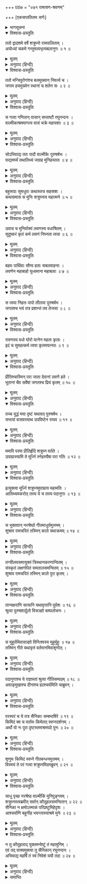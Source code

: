 +++
title = "०७१ रामायण-श्रवणम्"

+++
[एकसप्ततितमः सर्गः]



<details><summary>भागसूचना</summary>

71. शत्रुघ्नका थोड़े-से सैनिकोंके साथ अयोध्याको प्रस्थान, मार्गमें वाल्मीकिके आश्रममें रामचरितका गान सुनकर उन सबका आश्चर्यचकित होना
</details>

<details open><summary>विश्वास-प्रस्तुतिः</summary>

ततो द्वादशमे वर्षे शत्रुघ्नो रामपालिताम् ।  
अयोध्यां चकमे गन्तुमल्पभृत्यबलानुगः ॥ १ ॥
</details>

<details><summary>मूलम्</summary>

ततो द्वादशमे वर्षे शत्रुघ्नो रामपालिताम् ।  
अयोध्यां चकमे गन्तुमल्पभृत्यबलानुगः ॥ १ ॥
</details>

<details><summary>अनुवाद (हिन्दी)</summary>

तदनन्तर बारहवें वर्षमें थोड़े-से सेवकों और सैनिकोंको साथ ले शत्रुघ्नने श्रीरामपालित अयोध्याको जानेका विचार किया ॥ १ ॥
</details>

<details open><summary>विश्वास-प्रस्तुतिः</summary>

ततो मन्त्रिपुरोगांश्च बलमुख्यान् निवर्त्य च ।  
जगाम हयमुख्येन रथानां च शतेन सः ॥ २ ॥
</details>

<details><summary>मूलम्</summary>

ततो मन्त्रिपुरोगांश्च बलमुख्यान् निवर्त्य च ।  
जगाम हयमुख्येन रथानां च शतेन सः ॥ २ ॥
</details>

<details><summary>अनुवाद (हिन्दी)</summary>

अतः अपने मुख्य-मुख्य मन्त्रियों तथा सेनापतियोंको लौटाकर—पुरीकी रक्षाके लिये वहीं छोड़कर वे अच्छे-अच्छे घोड़ेवाले सौ रथ साथ ले अयोध्याकी ओर चल पड़े ॥ २ ॥
</details>

<details open><summary>विश्वास-प्रस्तुतिः</summary>

स गत्वा गणितान् वासान् सप्ताष्टौ रघुनन्दनः ।  
वाल्मीकाश्रममागत्य वासं चक्रे महायशाः ॥ ३ ॥
</details>

<details><summary>मूलम्</summary>

स गत्वा गणितान् वासान् सप्ताष्टौ रघुनन्दनः ।  
वाल्मीकाश्रममागत्य वासं चक्रे महायशाः ॥ ३ ॥
</details>

<details><summary>अनुवाद (हिन्दी)</summary>

महायशस्वी रघुकुलनन्दन शत्रुघ्न यात्रा करनेके पश्चात् मार्गमें सात-आठ परिगणित स्थानोंपर पड़ाव डालते हुए वाल्मीकि मुनिके आश्रमपर जा पहुँचे और रातमें वहीं ठहरे ॥ ३ ॥
</details>

<details open><summary>विश्वास-प्रस्तुतिः</summary>

सोऽभिवाद्य ततः पादौ वाल्मीकेः पुरुषर्षभः ।  
पाद्यमर्घ्यं तथातिथ्यं जग्राह मुनिहस्ततः ॥ ४ ॥
</details>

<details><summary>मूलम्</summary>

सोऽभिवाद्य ततः पादौ वाल्मीकेः पुरुषर्षभः ।  
पाद्यमर्घ्यं तथातिथ्यं जग्राह मुनिहस्ततः ॥ ४ ॥
</details>

<details><summary>अनुवाद (हिन्दी)</summary>

उन पुरुषप्रवर रघुवीरने वाल्मीकिजीके चरणोंमें प्रणाम करके उनके हाथसे पाद्य और अर्घ्य आदि आतिथ्य-सत्कारकी सामग्री ग्रहण की ॥ ४ ॥
</details>

<details open><summary>विश्वास-प्रस्तुतिः</summary>

बहुरूपाः सुमधुराः कथास्तत्र सहस्रशः ।  
कथयामास स मुनिः शत्रुघ्नाय महात्मने ॥ ५ ॥
</details>

<details><summary>मूलम्</summary>

बहुरूपाः सुमधुराः कथास्तत्र सहस्रशः ।  
कथयामास स मुनिः शत्रुघ्नाय महात्मने ॥ ५ ॥
</details>

<details><summary>अनुवाद (हिन्दी)</summary>

वहाँ महर्षि वाल्मीकिने महात्मा शत्रुघ्नको सुनानेके लिये भाँति-भाँतिकी सहस्रों सुमधुर कथाएँ कहीं ॥ ५ ॥
</details>

<details open><summary>विश्वास-प्रस्तुतिः</summary>

उवाच च मुनिर्वाक्यं लवणस्य वधाश्रितम् ।  
सुदुष्करं कृतं कर्म लवणं निघ्नता त्वया ॥ ६ ॥
</details>

<details><summary>मूलम्</summary>

उवाच च मुनिर्वाक्यं लवणस्य वधाश्रितम् ।  
सुदुष्करं कृतं कर्म लवणं निघ्नता त्वया ॥ ६ ॥
</details>

<details><summary>अनुवाद (हिन्दी)</summary>

फिर वे लवणवधके विषयमें बोले—‘लवणासुरको मारकर तुमने अत्यन्त दुष्कर कर्म किया है ॥ ६ ॥
</details>

<details open><summary>विश्वास-प्रस्तुतिः</summary>

बहवः पार्थिवाः सौम्य हताः सबलवाहनाः ।  
लवणेन महाबाहो युध्यमाना महाबलाः ॥ ७ ॥
</details>

<details><summary>मूलम्</summary>

बहवः पार्थिवाः सौम्य हताः सबलवाहनाः ।  
लवणेन महाबाहो युध्यमाना महाबलाः ॥ ७ ॥
</details>

<details><summary>अनुवाद (हिन्दी)</summary>

‘सौम्य! महाबाहो! लवणासुरके साथ युद्ध करके बहुत-से महाबली भूपाल सेना और सवारियोंसहित मारे गये हैं ॥ ७ ॥
</details>

<details open><summary>विश्वास-प्रस्तुतिः</summary>

स त्वया निहतः पापो लीलया पुरुषर्षभ ।  
जगतश्च भयं तत्र प्रशान्तं तव तेजसा ॥ ८ ॥
</details>

<details><summary>मूलम्</summary>

स त्वया निहतः पापो लीलया पुरुषर्षभ ।  
जगतश्च भयं तत्र प्रशान्तं तव तेजसा ॥ ८ ॥
</details>

<details><summary>अनुवाद (हिन्दी)</summary>

‘पुरुषश्रेष्ठ! वही पापी लवणासुर तुम्हारे द्वारा अनायास ही मार डाला गया । उसके कारण जगत् में जो भय छा गया था, वह तुम्हारे तेजसे शान्त हो गया ॥ ८ ॥
</details>

<details open><summary>विश्वास-प्रस्तुतिः</summary>

रावणस्य वधो घोरो यत्नेन महता कृताः ।  
इदं च सुमहत्कर्म त्वया कृतमयत्नतः ॥ ९ ॥
</details>

<details><summary>मूलम्</summary>

रावणस्य वधो घोरो यत्नेन महता कृताः ।  
इदं च सुमहत्कर्म त्वया कृतमयत्नतः ॥ ९ ॥
</details>

<details><summary>अनुवाद (हिन्दी)</summary>

‘रावणका घोर वध महान् प्रयत्नसे किया गया था; परंतु यह महान् कर्म तुमने बिना यत्नके ही सिद्ध कर दिया ॥ ९ ॥
</details>

<details open><summary>विश्वास-प्रस्तुतिः</summary>

प्रीतिश्चास्मिन् परा जाता देवानां लवणे हते ।  
भूतानां चैव सर्वेषां जगतश्च प्रियं कृतम् ॥ १० ॥
</details>

<details><summary>मूलम्</summary>

प्रीतिश्चास्मिन् परा जाता देवानां लवणे हते ।  
भूतानां चैव सर्वेषां जगतश्च प्रियं कृतम् ॥ १० ॥
</details>

<details><summary>अनुवाद (हिन्दी)</summary>

‘लवणासुरके मारे जानेसे देवताओंको बड़ी प्रसन्नता हुई है । तुमने समस्त प्राणियों और सारे जगत् का प्रिय कार्य किया है ॥ १० ॥
</details>

<details open><summary>विश्वास-प्रस्तुतिः</summary>

तच्च युद्धं मया दृष्टं यथावत् पुरुषर्षभ ।  
सभायां वासवस्याथ उपविष्टेन राघव ॥ ११ ॥
</details>

<details><summary>मूलम्</summary>

तच्च युद्धं मया दृष्टं यथावत् पुरुषर्षभ ।  
सभायां वासवस्याथ उपविष्टेन राघव ॥ ११ ॥
</details>

<details><summary>अनुवाद (हिन्दी)</summary>

‘नरश्रेष्ठ! मैं इन्द्रकी सभामें बैठा था । जब वह विमानाकार सभा युद्ध देखनेके लिये आयी, तब वहीं बैठे-बैठे मैंने भी तुम्हारे और लवणके युद्धको भलीभाँति देखा था ॥ ११ ॥
</details>

<details open><summary>विश्वास-प्रस्तुतिः</summary>

ममापि परमा प्रीतिर्हृदि शत्रुघ्न वर्तते ।  
उपाघ्रास्यामि ते मूर्ध्नि स्नेहस्यैषा परा गतिः ॥ १२ ॥
</details>

<details><summary>मूलम्</summary>

ममापि परमा प्रीतिर्हृदि शत्रुघ्न वर्तते ।  
उपाघ्रास्यामि ते मूर्ध्नि स्नेहस्यैषा परा गतिः ॥ १२ ॥
</details>

<details><summary>अनुवाद (हिन्दी)</summary>

‘शत्रुघ्न! मेरे हृदयमें भी तुम्हारे लिये बड़ा प्रेम है ।अतः मैं तुम्हारा मस्तक सूँघूँगा । यही स्नेहकी पराकाष्ठा है’ ॥ १२ ॥
</details>

<details open><summary>विश्वास-प्रस्तुतिः</summary>

इत्युक्त्वा मूर्ध्नि शत्रुघ्नमुपाघ्राय महामतिः ।  
आतिथ्यमकरोत् तस्य ये च तस्य पदानुगाः ॥ १३ ॥
</details>

<details><summary>मूलम्</summary>

इत्युक्त्वा मूर्ध्नि शत्रुघ्नमुपाघ्राय महामतिः ।  
आतिथ्यमकरोत् तस्य ये च तस्य पदानुगाः ॥ १३ ॥
</details>

<details><summary>अनुवाद (हिन्दी)</summary>

ऐसा कहकर परम बुद्धिमान् वाल्मीकिने शत्रुघ्नका मस्तक सूँघा और उनका तथा उनके साथियोंका आतिथ्य सत्कार किया ॥ १३ ॥
</details>

<details open><summary>विश्वास-प्रस्तुतिः</summary>

स भुक्तवान् नरश्रेष्ठो गीतमाधुर्यमुत्तमम् ।  
शुश्राव रामचरितं तस्मिन् काले यथाक्रमम् ॥ १४ ॥
</details>

<details><summary>मूलम्</summary>

स भुक्तवान् नरश्रेष्ठो गीतमाधुर्यमुत्तमम् ।  
शुश्राव रामचरितं तस्मिन् काले यथाक्रमम् ॥ १४ ॥
</details>

<details><summary>अनुवाद (हिन्दी)</summary>

नरश्रेष्ठ शत्रुघ्नने भोजन किया और उस समय श्रीरामचन्द्रजीके चरित्रका क्रमशः वर्णन सुना, जो गीतकी मधुरताके कारण बड़ा ही प्रिय एवं उत्तम जान पड़ता था ॥ १४ ॥
</details>

<details open><summary>विश्वास-प्रस्तुतिः</summary>

तन्त्रीलयसमायुक्तं त्रिस्थानकरणान्वितम् ।  
संस्कृतं लक्षणोपेतं समतालसमन्वितम् ॥ १५ ॥  
शुश्राव रामचरितं तस्मिन् काले पुरा कृतम् ।
</details>

<details><summary>मूलम्</summary>

तन्त्रीलयसमायुक्तं त्रिस्थानकरणान्वितम् ।  
संस्कृतं लक्षणोपेतं समतालसमन्वितम् ॥ १५ ॥  
शुश्राव रामचरितं तस्मिन् काले पुरा कृतम् ।
</details>

<details><summary>अनुवाद (हिन्दी)</summary>

उस वेलामें उन्हें जो रामचरित सुननेको मिला, वह पहले ही काव्यबद्ध कर लिया गया था । वह काव्यगान वीणाकी लयके साथ हो रहा था । हृदय, कण्ठ और मूर्धा—इन तीन स्थानोंमें मन्द्र, मध्यम और तार स्वरके भेदसे उच्चारित हो रहा था । संस्कृत भाषामें निर्मित होकर व्याकरण, छन्द, काव्य और संगीत-शास्त्रके लक्षणोंसे सम्पन्न था और गानोचित तालके साथ गाया गया था ॥ १५ १/२ ॥
</details>

<details open><summary>विश्वास-प्रस्तुतिः</summary>

तान्यक्षराणि सत्यानि यथावृत्तानि पूर्वशः ॥ १६ ॥  
श्रुत्वा पुरुषशार्दूलो विसञ्ज्ञो बाष्पलोचनः ।
</details>

<details><summary>मूलम्</summary>

तान्यक्षराणि सत्यानि यथावृत्तानि पूर्वशः ॥ १६ ॥  
श्रुत्वा पुरुषशार्दूलो विसञ्ज्ञो बाष्पलोचनः ।
</details>

<details><summary>अनुवाद (हिन्दी)</summary>

उस काव्यके सभी अक्षर एवं वाक्य सच्ची घटनाका प्रतिपादन करते थे और पहले जो वृत्तान्त घटित हो चुके थे, उनका यथार्थ परिचय दे रहे थे । वह अद्भुत काव्यगान सुनकर पुरुषसिंह शत्रुघ्न मूर्च्छित-से हो गये । उनके नेत्रोंसे आँसुओंकी धारा बहने लगी ॥ १६ १/२ ॥
</details>

<details open><summary>विश्वास-प्रस्तुतिः</summary>

स मुहूर्तमिवासञ्ज्ञो विनिःश्वस्य मुहुर्मुहुः ॥ १७ ॥  
तस्मिन् गीते यथावृत्तं वर्तमानमिवाशृणोत् ।
</details>

<details><summary>मूलम्</summary>

स मुहूर्तमिवासञ्ज्ञो विनिःश्वस्य मुहुर्मुहुः ॥ १७ ॥  
तस्मिन् गीते यथावृत्तं वर्तमानमिवाशृणोत् ।
</details>

<details><summary>अनुवाद (हिन्दी)</summary>

वे दो घड़ीतक अचेत-से होकर बारम्बार लम्बी साँस खींचते रहे । उस गानमें उन्होंने बीती हुई बातोंको वर्तमानकी भाँति सुना ॥ १७ १/२ ॥
</details>

<details open><summary>विश्वास-प्रस्तुतिः</summary>

पदानुगाश्च ये राज्ञस्तां श्रुत्वा गीतिसम्पदम् ॥ १८ ॥  
अवाङ्मुखाश्च दीनाश्च ह्याश्चर्यमिति चाब्रुवन् ।
</details>

<details><summary>मूलम्</summary>

पदानुगाश्च ये राज्ञस्तां श्रुत्वा गीतिसम्पदम् ॥ १८ ॥  
अवाङ्मुखाश्च दीनाश्च ह्याश्चर्यमिति चाब्रुवन् ।
</details>

<details><summary>अनुवाद (हिन्दी)</summary>

राजा शत्रुघ्नके जो साथी थे, वे भी उस गीत-सम्पत्तिको सुनकर दीन और नतमस्तक हो बोले—‘यह तो बड़े आश्चर्यकी बात है’ ॥ १८ १/२ ॥
</details>

<details open><summary>विश्वास-प्रस्तुतिः</summary>

परस्परं च ये तत्र सैनिकाः सम्बभाषिरे ॥ १९ ॥  
किमिदं क्व च वर्तामः किमेतत् स्वप्नदर्शनम् ।  
अर्थो यो नः पुरा दृष्टस्तमाश्रमपदे पुनः ॥ २० ॥
</details>

<details><summary>मूलम्</summary>

परस्परं च ये तत्र सैनिकाः सम्बभाषिरे ॥ १९ ॥  
किमिदं क्व च वर्तामः किमेतत् स्वप्नदर्शनम् ।  
अर्थो यो नः पुरा दृष्टस्तमाश्रमपदे पुनः ॥ २० ॥
</details>

<details><summary>अनुवाद (हिन्दी)</summary>

शत्रुघ्नके जो सैनिक वहाँ मौजूद थे, वे परस्पर कहने लगे—‘यह क्या बात है? हमलोग कहाँ हैं? यह कोई स्वप्न तो नहीं देख रहे हैं । जिन बातोंको हम पहले देख चुके हैं, उन्हींको इस आश्रमपर ज्यों-की-त्यों सुन रहे हैं ॥ १९-२० ॥
</details>

<details open><summary>विश्वास-प्रस्तुतिः</summary>

शृणुमः किमिदं स्वप्ने गीतबन्धनमुत्तमम् ।  
विस्मयं ते परं गत्वा शत्रुघ्नमिदमब्रुवन् ॥ २१ ॥
</details>

<details><summary>मूलम्</summary>

शृणुमः किमिदं स्वप्ने गीतबन्धनमुत्तमम् ।  
विस्मयं ते परं गत्वा शत्रुघ्नमिदमब्रुवन् ॥ २१ ॥
</details>

<details><summary>अनुवाद (हिन्दी)</summary>

‘क्या इस उत्तम गीतबन्धको हमलोग स्वप्नमें सुन रहे हैं?’ फिर अत्यन्त विस्मयमें पड़कर वे शत्रुघ्नसे बोले— ॥ २१ ॥
</details>

<details open><summary>विश्वास-प्रस्तुतिः</summary>

साधु पृच्छ नरश्रेष्ठ वाल्मीकिं मुनिपुङ्गवम् ।  
शत्रुघ्नस्त्वब्रवीत् सर्वान् कौतूहलसमन्वितान् ॥ २२ ॥  
सैनिका न क्षमोऽस्माकं परिप्रष्टुमिहेदृशः ।  
आश्चर्याणि बहूनीह भवन्त्यस्याश्रमे मुनेः ॥ २३ ॥
</details>

<details><summary>मूलम्</summary>

साधु पृच्छ नरश्रेष्ठ वाल्मीकिं मुनिपुङ्गवम् ।  
शत्रुघ्नस्त्वब्रवीत् सर्वान् कौतूहलसमन्वितान् ॥ २२ ॥  
सैनिका न क्षमोऽस्माकं परिप्रष्टुमिहेदृशः ।  
आश्चर्याणि बहूनीह भवन्त्यस्याश्रमे मुनेः ॥ २३ ॥
</details>

<details><summary>अनुवाद (हिन्दी)</summary>

‘नरश्रेष्ठ! आप इस विषयमें मुनिवर वाल्मीकिजीसे भलीभाँति पूछें ।’ शत्रुघ्नने कौतूहलमें भरे हुए उन सब सैनिकोंसे कहा—‘मुनिके इस आश्रममें ऐसी अनेक आश्चर्यजनक घटनाएँ होती रहती हैं । उनके विषयमें उनसे कुछ पूछताछ करना हमारे लिये उचित नहीं है ॥ २२-२३ ॥
</details>

<details open><summary>विश्वास-प्रस्तुतिः</summary>

न तु कौतूहलाद् युक्तमन्वेष्टुं तं महामुनिम् ।  
एवं तद् वाक्यमुक्त्वा तु सैनिकान् रघुनन्दनः ।  
अभिवाद्य महर्षिं तं स्वं निवेशं ययौ तदा ॥ २४ ॥
</details>

<details><summary>मूलम्</summary>

न तु कौतूहलाद् युक्तमन्वेष्टुं तं महामुनिम् ।  
एवं तद् वाक्यमुक्त्वा तु सैनिकान् रघुनन्दनः ।  
अभिवाद्य महर्षिं तं स्वं निवेशं ययौ तदा ॥ २४ ॥
</details>

<details><summary>अनुवाद (हिन्दी)</summary>

‘कौतूहलवश महामुनि वाल्मीकिसे इन बातोंके विषयमें जानना या पूछना उचित न होगा ।’ अपने सैनिकोंसे ऐसा कहकर रघुकुलनन्दन शत्रुघ्न महर्षिको प्रणाम करके अपने खेमेमें चले गये ॥ २४ ॥
</details>

<details><summary>समाप्तिः</summary>

इत्यार्षे श्रीमद्रामायणे वाल्मीकीये आदिकाव्ये उत्तरकाण्डे एकसप्ततितमः सर्गः ॥ ७१ ॥  
इस प्रकार श्रीवाल्मीकिनिर्मित आर्षरामायण आदिकाव्यके उत्तरकाण्डमें इकहत्तरवाँ सर्ग पूरा हुआ ॥ ७१ ॥
</details>

